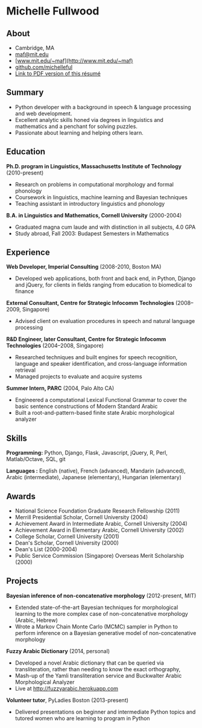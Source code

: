 Michelle Fullwood
=================

About
-----
* Cambridge, MA
* maf@mit.edu
* [www.mit.edu/~maf](http://www.mit.edu/~maf)
* [github.com/michelleful](http://github.com/michelleful)
* [Link to PDF version of this résumé](https://github.com/michelleful/CV/raw/master/michelle_fullwood_resume.pdf)

Summary
-------
* Python developer with a background in speech & language processing and web development. 
* Excellent analytic skills honed via degrees in linguistics and mathematics and a penchant for solving puzzles. 
* Passionate about learning and helping others learn.

Education
---------
**Ph.D. program in Linguistics, Massachusetts Institute of Technology** (2010-present)
* Research on problems in computational morphology and formal phonology
* Coursework in linguistics, machine learning and Bayesian techniques
* Teaching assistant in introductory linguistics and phonology

**B.A. in Linguistics and Mathematics, Cornell University** (2000-2004)
* Graduated magna cum laude and with distinction in all subjects, 4.0 GPA
* Study abroad, Fall 2003: Budapest Semesters in Mathematics

Experience
----------
**Web Developer, Imperial Consulting** (2008-2010, Boston MA)
* Developed web applications, both front and back end, in Python, Django and jQuery, for clients in fields ranging from education to biomedical to finance

**External Consultant, Centre for Strategic Infocomm Technologies** (2008–2009, Singapore)
* Advised client on evaluation procedures in speech and natural language processing

**R&D Engineer, later Consultant, Centre for Strategic Infocomm Technologies** (2004–2008, Singapore)
* Researched techniques and built engines for speech recognition, language and speaker identification, and cross-language information retrieval
* Managed projects to evaluate and acquire systems

**Summer Intern, PARC** (2004, Palo Alto CA)
* Engineered a computational Lexical Functional Grammar to cover the basic sentence constructions of Modern Standard Arabic
* Built a root-and-pattern-based finite state Arabic morphological analyzer

Skills
------
**Programming:** Python, Django, Flask, Javascript, jQuery, R, Perl, Matlab/Octave, SQL, git

**Languages  :** English (native), French (advanced), Mandarin (advanced), Arabic (intermediate), Japanese (elementary), Hungarian (elementary)

Awards
------
* National Science Foundation Graduate Research Fellowship (2011)
* Merrill Presidential Scholar, Cornell University (2004)
* Achievement Award in Intermediate Arabic, Cornell University (2004)
* Achievement Award in Elementary Arabic, Cornell University (2002)
* College Scholar, Cornell University (2001)
* Dean's Scholar, Cornell University (2000)
* Dean's List (2000-2004)
* Public Service Commission (Singapore) Overseas Merit Scholarship (2000)

Projects
--------
**Bayesian inference of non-concatenative morphology** (2012-present, MIT)
* Extended state-of-the-art Bayesian techniques for morphological learning to the more complex case of non-concatenative morphology (Arabic, Hebrew)
* Wrote a Markov Chain Monte Carlo (MCMC) sampler in Python to perform inference on a Bayesian generative model of non-concatenative morphology

**Fuzzy Arabic Dictionary** (2014, personal)
* Developed a novel Arabic dictionary that can be queried via transliteration, rather than needing to know the exact orthography,
* Mash-up of the Yamli transliteration service and Buckwalter Arabic Morphological Analyzer
* Live at http://fuzzyarabic.herokuapp.com

**Volunteer tutor**, PyLadies Boston (2013-present)
* Delivered presentations on beginner and intermediate Python topics and tutored women who are learning to program in Python

